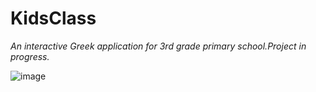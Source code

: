 # KidsClass
*An interactive Greek application for 3rd grade primary school.Project in progress.*

![image](https://drive.google.com/uc?export=view&id=1Z59DhYM96F3I3wt2VbqdGqcCD4oZBm7z)
